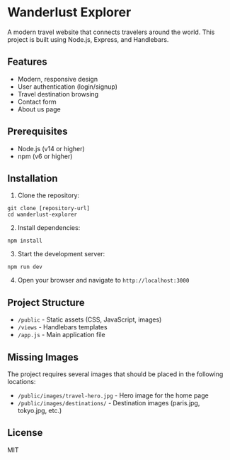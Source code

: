 # Wanderlust Explorer

A modern travel website that connects travelers around the world. This project is built using Node.js, Express, and Handlebars.

## Features

- Modern, responsive design
- User authentication (login/signup)
- Travel destination browsing
- Contact form
- About us page

## Prerequisites

- Node.js (v14 or higher)
- npm (v6 or higher)

## Installation

1. Clone the repository:
```
git clone [repository-url]
cd wanderlust-explorer
```

2. Install dependencies:
```
npm install
```

3. Start the development server:
```
npm run dev
```

4. Open your browser and navigate to `http://localhost:3000`

## Project Structure

- `/public` - Static assets (CSS, JavaScript, images)
- `/views` - Handlebars templates
- `/app.js` - Main application file

## Missing Images

The project requires several images that should be placed in the following locations:
- `/public/images/travel-hero.jpg` - Hero image for the home page
- `/public/images/destinations/` - Destination images (paris.jpg, tokyo.jpg, etc.)

## License

MIT
